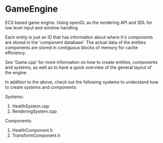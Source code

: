 # GameEngine
ECS based game engine.
Using openGL as the rendering API and SDL for low level input and window handling

Each entity is just an ID that has information about where it's components are stored in the 'component database'. The actual 
data of the entities components are stored in contiguous blocks of memory for cache efficiency. 

See 'Game.cpp' for more information on how to create entities, components and systems, as well as to have a quick overview of
the general layout of the engine

In addition to the above, check out the following systems to understand how to create systems and components:

Systems:
1) HealthSystem.cpp
2) RenderingSystem.cpp

Components:
1) HealthComponent.h
2) TransformComponent.h
